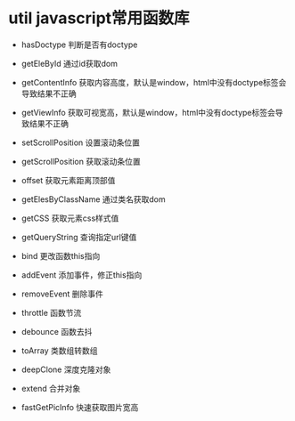 # util javascript常用函数库

- hasDoctype 判断是否有doctype

- getEleById 通过id获取dom

- getContentInfo 获取内容高度，默认是window，html中没有doctype标签会导致结果不正确

- getViewInfo 获取可视宽高，默认是window，html中没有doctype标签会导致结果不正确

- setScrollPosition 设置滚动条位置

- getScrollPosition 获取滚动条位置

- offset 获取元素距离顶部值

- getElesByClassName 通过类名获取dom

- getCSS 获取元素css样式值

- getQueryString 查询指定url键值

- bind 更改函数this指向

- addEvent 添加事件，修正this指向

- removeEvent 删除事件

- throttle 函数节流

- debounce 函数去抖

- toArray 类数组转数组

- deepClone 深度克隆对象

- extend 合并对象

- fastGetPicInfo 快速获取图片宽高

